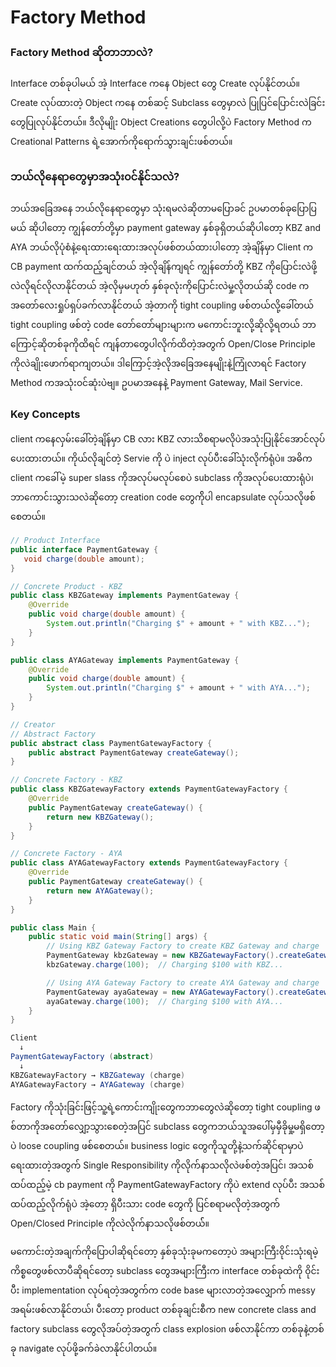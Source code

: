 # Factory Method

### Factory Method ဆိုတာဘာလဲ?
Interface တစ်ခုပါမယ် အဲ့ Interface ကနေ Object တွေ Create လုပ်နိုင်တယ်။ Create လုပ်ထားတဲ့ Object ကနေ တစ်ဆင့်
Subclass တွေမှာလဲ ပြုပြင်ပြောင်းလဲခြင်းတွေပြုလုပ်နိုင်တယ်။ ဒီလိုမျိုး Object Creations တွေပါလို့ပဲ 
Factory Method က Creational Patterns ရဲ့အောက်ကိုရောက်သွားချင်းဖစ်တယ်။

### ဘယ်လိုနေရာတွေမှာအသုံး၀င်နိုင်သလဲ?
 ဘယ်အခြေအနေ ဘယ်လိုနေရာတွေမှာ သုံးရမလဲဆိုတာမပြောခင် ဥပမာတစ်ခုပြောပြမယ် ဆိုပါတော့ ကျွန်တော်တို့မှာ payment gateway နှစ်ခုရှိတယ်ဆိုပါတော့ KBZ and AYA ဘယ်လိုပုံစံနဲ့ရေးထားရေးထားအလုပ်ဖစ်တယ်ထားပါတော့ အဲ့ချိန်မှာ Client က CB payment ထက်ထည့်ချင်တယ် အဲ့လိုချိန်ကျရင် ကျွန်တော်တို့ KBZ ကိုပြောင်းလဲဖို့လဲလိုရင်လိုလာနိုင်တယ် အဲ့လိုမှမဟုတ် နှစ်ခုလုံးကိုပြောင်းလဲမှု့လိုတယ်ဆို code ကအတော်လေးရှုပ်ရှပ်ခက်လာနိုင်တယ် အဲ့တာကို tight coupling ဖစ်တယ်လို့ခေါ်တယ် tight coupling ဖစ်တဲ့ code တော်တော်များများက မကောင်းဘူးလို့ဆိုလို့ရတယ် ဘာကြောင့်ဆိုတစ်ခုကိုထိရင် ကျန်တာတွေပါလိုက်ထိတဲ့အတွက် Open/Close Principle ကိုလဲချိုးဖောက်ရာကျတယ်။
 ဒါကြောင့်အဲ့လိုအခြေအနေမျိုးနဲ့ကြုံလာရင် Factory Method ကအသုံး၀င်ဆုံးပဲဗျ။ ဥပမာအနေနဲ့ Payment Gateway,
 Mail Service.

 ### Key Concepts
 client ကနေလှမ်းခေါ်တဲ့ချိန်မှာ CB လား KBZ လားသိစရာမလိုပဲအသုံးပြုနိုင်အောင်လုပ်ပေးထားတယ်။
 ကိုယ်လိုချင်တဲ့ Servie ကို ပဲ inject လုပ်ပီးခေါ်သုံးလိုက်ရုံပဲ။
 အဓိက client ကခေါ်မဲ့ super slass ကိုအလုပ်မလုပ်စေပဲ subclass ကိုအလုပ်ပေးထားရုံပဲ၊ 
 ဘာကောင်းသွားသလဲဆိုတော့ creation code တွေက်ိုပါ encapsulate လုပ်သလိုဖစ်စေတယ်။

 ```java
 // Product Interface 
public interface PaymentGateway {
    void charge(double amount);
}

```
```java
// Concrete Product - KBZ
public class KBZGateway implements PaymentGateway {
    @Override
    public void charge(double amount) {
        System.out.println("Charging $" + amount + " with KBZ...");
    }
}

public class AYAGateway implements PaymentGateway {
    @Override
    public void charge(double amount) {
        System.out.println("Charging $" + amount + " with AYA...");
    }
}

```
```java
// Creator
// Abstract Factory
public abstract class PaymentGatewayFactory {
    public abstract PaymentGateway createGateway();
}

// Concrete Factory - KBZ
public class KBZGatewayFactory extends PaymentGatewayFactory {
    @Override
    public PaymentGateway createGateway() {
        return new KBZGateway();
    }
}

// Concrete Factory - AYA
public class AYAGatewayFactory extends PaymentGatewayFactory {
    @Override
    public PaymentGateway createGateway() {
        return new AYAGateway();
    }
}

```
```java
public class Main {
    public static void main(String[] args) {
        // Using KBZ Gateway Factory to create KBZ Gateway and charge
        PaymentGateway kbzGateway = new KBZGatewayFactory().createGateway();
        kbzGateway.charge(100);  // Charging $100 with KBZ...

        // Using AYA Gateway Factory to create AYA Gateway and charge
        PaymentGateway ayaGateway = new AYAGatewayFactory().createGateway();
        ayaGateway.charge(100);  // Charging $100 with AYA...
    }
}

```

```csharp
Client
  ↓
PaymentGatewayFactory (abstract)
  ↓
KBZGatewayFactory → KBZGateway (charge)
AYAGatewayFactory → AYAGateway (charge)
```

Factory ကိုသုံးခြင်းဖြင့်သူ့ရဲ့ကောင်းကျိုးတွေကဘာတွေလဲဆိုတော့ tight coupling ဖစ်တာကိုအတော်လျှော့သွားစေတဲ့အပြင် subclass တွေကဘယ်သူအပေါ်မှမှီခိုမှု့မရှိတော့ပဲ loose coupling ဖစ်စေတယ်။ business logic တွေကိုသူတို့နဲ့သက်ဆိုင်ရာမှာပဲရေးထားတဲ့အတွက် Single Responsibility ကိုလိုက်နာသလိုလဲဖစ်တဲ့အပြင်၊ အသစ်ထပ်ထည့်မဲ့ cb payment ကို PaymentGatewayFactory ကိုပဲ extend လုပ်ပီး အသစ်ထပ်ထည့်လိုက်ရုံပဲ အဲ့တော့ ရှိပီးသား code တွေကို ပြင်စရာမလိုတဲ့အတွက် Open/Closed Principle ကိုလဲလိုက်နာသလိုဖစ်တယ််။ 

မကောင်းတဲ့အချက်ကိုပြောပါဆိုရင်တော့ နှစ်ခုသုံးခုမကတော့ပဲ အများကြီး၀ိုင်းသုံးရမဲ့ကိစ္စတွေဖစ်လာပီဆိုရင်တော့ subclass တွေအများကြီးက interface တစ်ခုထဲကို ၀ိုင်းပီး implementation လုပ်ရတဲ့အတွက်က code base များလာတဲ့အလျှောက်
messy အရမ်းဖစ်လာနိုင်တယ်၊ ပီးတော့ product တစ်ခုချင်းစီက new concrete class and factory subclass တွေလိုအပ်တဲ့အတွက်
class explosion ဖစ်လာနိုင်ကာ တစ်ခုနဲ့တစ်ခု navigate လုပ်ဖို့ခက်ခဲလာနိုင်ပါတယ်။
